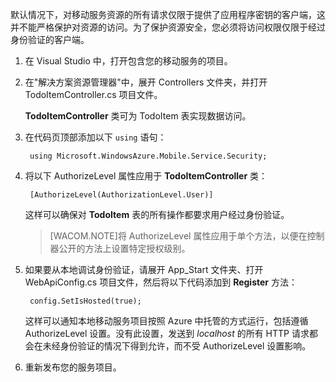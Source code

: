 ﻿

默认情况下，对移动服务资源的所有请求仅限于提供了应用程序密钥的客户端，这并不能严格保护对资源的访问。为了保护资源安全，您必须将访问权限仅限于经过身份验证的客户端。

1. 在 Visual Studio 中，打开包含您的移动服务的项目。 

2. 在"解决方案资源管理器"中，展开 Controllers 文件夹，并打开 TodoItemController.cs 项目文件。

	**TodoItemController** 类可为 TodoItem 表实现数据访问。 

3. 在代码页顶部添加以下  `using` 语句：

		using Microsoft.WindowsAzure.Mobile.Service.Security;

4. 将以下 AuthorizeLevel 属性应用于 **TodoItemController** 类：

		[AuthorizeLevel(AuthorizationLevel.User)] 

	这样可以确保对 **TodoItem** 表的所有操作都要求用户经过身份验证。 

	>[WACOM.NOTE]将 AuthorizeLevel 属性应用于单个方法，以便在控制器公开的方法上设置特定授权级别。

5. 如果要从本地调试身份验证，请展开 App_Start 文件夹、打开 WebApiConfig.cs 项目文件，然后将以下代码添加到 **Register** 方法：

		config.SetIsHosted(true);
	
	这样可以通知本地移动服务项目按照 Azure 中托管的方式运行，包括遵循 AuthorizeLevel 设置。没有此设置，发送到  *localhost* 的所有 HTTP 请求都会在未经身份验证的情况下得到允许，而不受 AuthorizeLevel 设置影响。  

6. 重新发布您的服务项目。

